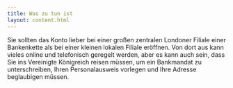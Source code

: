 ```yaml
---
title: Was zu tun ist
layout: content.html
---
```


Sie sollten das Konto lieber bei einer großen zentralen Londoner Filiale einer Bankenkette als bei einer kleinen lokalen Filiale eröffnen. Von dort aus kann vieles online und telefonisch geregelt werden, aber es kann auch sein, dass Sie ins Vereinigte Königreich reisen müssen, um ein Bankmandat zu unterschreiben, Ihren Personalausweis vorlegen und Ihre Adresse beglaubigen müssen.